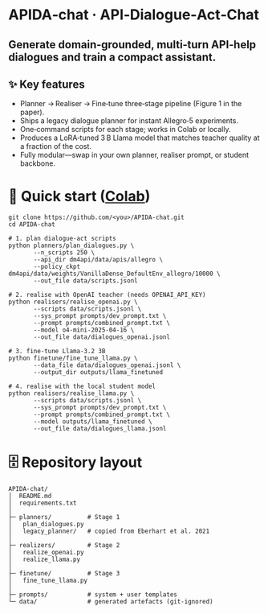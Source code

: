 # APIDA‑chat · API‑Dialogue‑Act‑Chat
Generate domain‑grounded, multi‑turn API‑help dialogues and train a compact assistant.
---
## ✨ Key features
* Planner → Realiser → Fine‑tune three‑stage pipeline (Figure 1 in the paper).
* Ships a legacy dialogue planner for instant Allegro‑5 experiments.
* One‑command scripts for each stage; works in Colab or locally.
* Produces a LoRA‑tuned 3 B Llama model that matches teacher quality at a fraction of the cost.
* Fully modular—swap in your own planner, realiser prompt, or student backbone.

# 🚀 Quick start ([Colab](https://colab.research.google.com/drive/1pD0-IA1-yNupKQ-hA68YNxw06JlysbYu?usp=sharing))
```
git clone https://github.com/<you>/APIDA-chat.git
cd APIDA-chat

# 1. plan dialogue‑act scripts
python planners/plan_dialogues.py \
       --n_scripts 250 \
       --api_dir dm4api/data/apis/allegro \
       --policy_ckpt dm4api/data/weights/VanillaDense_DefaultEnv_allegro/10000 \
       --out_file data/scripts.jsonl

# 2. realise with OpenAI teacher (needs OPENAI_API_KEY)
python realisers/realise_openai.py \
       --scripts data/scripts.jsonl \
       --sys_prompt prompts/dev_prompt.txt \
       --prompt prompts/combined_prompt.txt \
       --model o4-mini-2025-04-16 \
       --out_file data/dialogues_openai.jsonl

# 3. fine‑tune Llama‑3.2 3B
python finetune/fine_tune_llama.py \
       --data_file data/dialogues_openai.jsonl \
       --output_dir outputs/llama_finetuned

# 4. realise with the local student model
python realisers/realise_llama.py \
       --scripts data/scripts.jsonl \
       --sys_prompt prompts/dev_prompt.txt \
       --prompt prompts/combined_prompt.txt \
       --model outputs/llama_finetuned \
       --out_file data/dialogues_llama.jsonl
```

# 🗄 Repository layout
```
APIDA-chat/
│  README.md
│  requirements.txt
│
├─ planners/          # Stage 1
│   plan_dialogues.py
│   legacy_planner/   # copied from Eberhart et al. 2021
│
├─ realizers/         # Stage 2
│   realize_openai.py
│   realize_llama.py
│
├─ finetune/          # Stage 3
│   fine_tune_llama.py
│
├─ prompts/           # system + user templates
└─ data/              # generated artefacts (git‑ignored)
```

